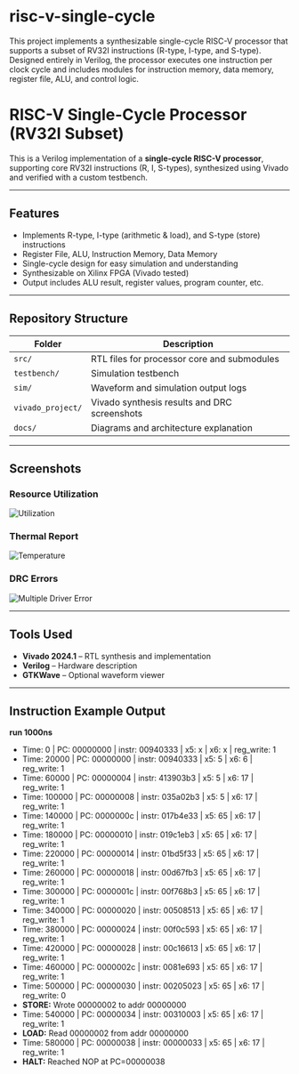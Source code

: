 # risc-v-single-cycle
This project implements a synthesizable single-cycle RISC-V processor that supports a subset of RV32I instructions (R-type, I-type, and S-type). Designed entirely in Verilog, the processor executes one instruction per clock cycle and includes modules for instruction memory, data memory, register file, ALU, and control logic.
#  RISC-V Single-Cycle Processor (RV32I Subset)

This is a Verilog implementation of a **single-cycle RISC-V processor**, supporting core RV32I instructions (R, I, S-types), synthesized using Vivado and verified with a custom testbench.

---

##  Features

- Implements R-type, I-type (arithmetic & load), and S-type (store) instructions
- Register File, ALU, Instruction Memory, Data Memory
- Single-cycle design for easy simulation and understanding
- Synthesizable on Xilinx FPGA (Vivado tested)
- Output includes ALU result, register values, program counter, etc.

---

##  Repository Structure

| Folder         | Description                                        |
|----------------|----------------------------------------------------|
| `src/`         | RTL files for processor core and submodules        |
| `testbench/`   | Simulation testbench                               |
| `sim/`         | Waveform and simulation output logs                |
| `vivado_project/` | Vivado synthesis results and DRC screenshots     |
| `docs/`        | Diagrams and architecture explanation              |

---

##  Screenshots

###  Resource Utilization

![Utilization](vivado_project/screenshots/resource_utilization.png)

###  Thermal Report

![Temperature](vivado_project/screenshots/temp_violation.png)

###  DRC Errors

![Multiple Driver Error](vivado_project/screenshots/multiple_driver_error.png)

---

##  Tools Used

- **Vivado 2024.1** – RTL synthesis and implementation
- **Verilog** – Hardware description
- **GTKWave** – Optional waveform viewer


---

##  Instruction Example Output
 **run 1000ns**
- Time: 0 | PC: 00000000 | instr: 00940333 | x5:          x | x6:          x | reg_write: 1
- Time: 20000 | PC: 00000000 | instr: 00940333 | x5:          5 | x6:          6 | reg_write: 1
- Time: 60000 | PC: 00000004 | instr: 413903b3 | x5:          5 | x6:         17 | reg_write: 1
- Time: 100000 | PC: 00000008 | instr: 035a02b3 | x5:          5 | x6:         17 | reg_write: 1
- Time: 140000 | PC: 0000000c | instr: 017b4e33 | x5:         65 | x6:         17 | reg_write: 1
- Time: 180000 | PC: 00000010 | instr: 019c1eb3 | x5:         65 | x6:         17 | reg_write: 1
- Time: 220000 | PC: 00000014 | instr: 01bd5f33 | x5:         65 | x6:         17 | reg_write: 1
- Time: 260000 | PC: 00000018 | instr: 00d67fb3 | x5:         65 | x6:         17 | reg_write: 1
- Time: 300000 | PC: 0000001c | instr: 00f768b3 | x5:         65 | x6:         17 | reg_write: 1
- Time: 340000 | PC: 00000020 | instr: 00508513 | x5:         65 | x6:         17 | reg_write: 1
- Time: 380000 | PC: 00000024 | instr: 00f0c593 | x5:         65 | x6:         17 | reg_write: 1
- Time: 420000 | PC: 00000028 | instr: 00c16613 | x5:         65 | x6:         17 | reg_write: 1
- Time: 460000 | PC: 0000002c | instr: 0081e693 | x5:         65 | x6:         17 | reg_write: 1
- Time: 500000 | PC: 00000030 | instr: 00205023 | x5:         65 | x6:         17 | reg_write: 0
- **STORE:** Wrote 00000002 to addr 00000000
- Time: 540000 | PC: 00000034 | instr: 00310003 | x5:         65 | x6:         17 | reg_write: 1
- **LOAD:** Read 00000002 from addr 00000000
- Time: 580000 | PC: 00000038 | instr: 00000033 | x5:         65 | x6:         17 | reg_write: 1
- **HALT:** Reached NOP at PC=00000038
